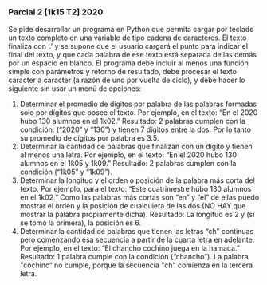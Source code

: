 ### Parcial 2 [1k15 T2] 2020

Se pide desarrollar un programa en Python que permita cargar por teclado un texto completo en una variable de tipo cadena de caracteres. El texto finaliza con ‘.’ y se supone que el usuario cargará el punto para indicar el final del texto, y que cada palabra de ese texto está separada de las demás por un espacio en blanco. El programa debe incluir al menos una función simple con parámetros y retorno de resultado, debe procesar el texto caracter a caracter (a razón de uno por vuelta de ciclo), y debe hacer lo siguiente sin usar un menú de opciones:

1. Determinar el promedio de dígitos por palabra de las palabras formadas solo por dígitos que posee el texto. Por ejemplo, en el texto: “En el 2020 hubo 130 alumnos en el 1k02.” Resultado: 2 palabras cumplen con la condición: (“2020” y “130”) y tienen 7 dígitos  entre la dos. Por lo tanto su promedio de dígitos por palabra es 3.5.
2. Determinar la cantidad de palabras que finalizan con un dígito y tienen al menos una letra. Por ejemplo, en el texto: “En el 2020 hubo 130 alumnos en el 1k05 y 1k09.” Resultado: 2 palabras cumplen con la condición (“1k05” y “1k09”).
3. Determinar la longitud y el orden o posición de la palabra más corta del texto. Por ejemplo, para el texto: “Este cuatrimestre hubo 130 alumnos en el 1k02.” Como las palabras más cortas son “en” y “el” de ellas puedo mostrar el orden y la posición de cualquiera de las dos (NO HAY que mostrar la palabra propiamente dicha). Resultado: La longitud es 2 y (si se tomó la primera), la posición es 6.
4. Determinar la cantidad de palabras que tienen las letras “ch” continuas pero comenzando esa secuencia a partir de la cuarta letra en adelante. Por ejemplo, en el texto: “El chancho cochino juega en la hamaca.” Resultado: 1 palabra cumple con la condición (“chancho”). La palabra "cochino“ no cumple, porque la secuencia "ch" comienza en la tercera letra.
